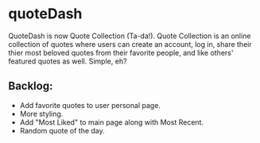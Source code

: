 # quoteDash

QuoteDash is now Quote Collection (Ta-da!).  Quote Collection is an online collection of quotes where users can create an account, log in, share their thier most beloved quotes from their favorite people, and like others' featured quotes as well. Simple, eh?

## Backlog:
* Add favorite quotes to user personal page.
* More styling.
* Add "Most Liked" to main page along with Most Recent.
* Random quote of the day.
